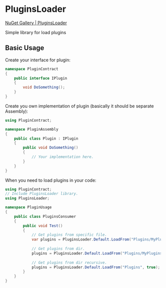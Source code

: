# PluginsLoader

[NuGet Gallery | PluginsLoader](https://www.nuget.org/packages/PluginsLoader/)

Simple library for load plugins

## Basic Usage

Create your interface for plugin:

```c#
namespace PluginContract
{
    public interface IPlugin
    {
        void DoSomething();
    }
}
```

Create you own implementation of plugin (basically it should be separate Assembly):

```c#
using PluginContract;

namespace PluginAssembly
{
    public class Plugin : IPlugin
    {
        public void DoSomething()
        {
            // Your implementation here.
        }
    }
}
```

When you need to load plugins in your code:

```c#
using PluginContract;
// Include PluginsLoader library.
using PluginsLoader;

namespace PluginUsage
{
    public class PluginsConsumer
    {
        public void Test()
        {
            // Get plugins from specific file.
            var plugins = PluginsLoader.Default.LoadFrom("Plugins/MyPlugins/PluginAssembly.dll");
            
            // Get plugins from dir.
            plugins = PluginsLoader.Default.LoadFrom("Plugins/MyPlugins");
            
            // Get plugins from dir recursive.
            plugins = PluginsLoader.Default.LoadFrom("Plugins", true);
        }
    }
}
```
